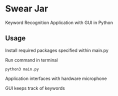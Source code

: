 # Swear Jar
Keyword Recognition Application with GUI in Python

## Usage
Install required packages specified within main.py

Run command in terminal

```
python3 main.py
```

Application interfaces with hardware microphone

GUI keeps track of keywords
